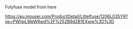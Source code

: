 Folyfuse model from here

https://eu.mouser.com/ProductDetail/Littelfuse/1206L035YR?qs=PWhpLWeW8wd%2F%252B9d2B1EXww%3D%3D